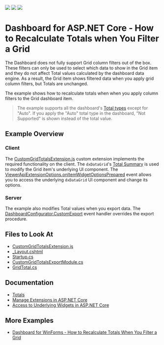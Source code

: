 <!-- default badges list -->
![](https://img.shields.io/endpoint?url=https://codecentral.devexpress.com/api/v1/VersionRange/431387329/21.1.5%2B)
[![](https://img.shields.io/badge/Open_in_DevExpress_Support_Center-FF7200?style=flat-square&logo=DevExpress&logoColor=white)](https://supportcenter.devexpress.com/ticket/details/T1047381)
[![](https://img.shields.io/badge/📖_How_to_use_DevExpress_Examples-e9f6fc?style=flat-square)](https://docs.devexpress.com/GeneralInformation/403183)
<!-- default badges end -->
# Dashboard for ASP.NET Core - How to Recalculate Totals when You Filter a Grid

The Dashboard does not fully support Grid column filters out of the box. These filters can only be used to select which data to show in the Grid item and they do not affect Total values calculated by the dashboard data engine. As a result, the Grid item shows filtered data when you apply grid column filters, but Totals are unchanged.

The example shows how to recalculate totals when when you apply column filters to the Grid dashboard item.

> The example supports all the dashboard's [Total types](https://docs.devexpress.com/Dashboard/117302/web-dashboard/create-dashboards-on-the-web/dashboard-item-settings/grid/totals#totals-overview) except for "Auto". If you apply the "Auto" total type in the dashboard, "Not Supported" is shown instead of the total value.

## Example Overview
### Client

The [CustomGridTotalsExtension.js](./CS/AspNetCoreDashboard_RecalculateTotals/wwwroot/js/CustomGridTotalsExtension.js) custom extension implements the required functionality on the client. The `dxDataGrid`'s [Total Summary](https://js.devexpress.com/Documentation/Guide/UI_Components/DataGrid/Summaries/Total_Summary/) is used to modify the Grid item's underlying UI component. The [ViewerApiExtensionOptions.onItemWidgetOptionsPrepared](https://docs.devexpress.com/Dashboard/js-DevExpress.Dashboard.ViewerApiExtensionOptions?p=netframework#js_devexpress_dashboard_viewerapiextensionoptions_onitemwidgetoptionsprepared) event allows you to access the underlying `dxDataGrid` UI component and change its options.

### Server

The example also modifies Total values when you export data. The [DashboardConfigurator.CustomExport](https://docs.devexpress.com/Dashboard/DevExpress.DashboardWeb.DashboardConfigurator.CustomExport) event handler overrides the export procedure.

<!-- default file list -->
## Files to Look At

* [CustomGridTotalsExtension.js](./CS/AspNetCoreDashboard_RecalculateTotals/wwwroot/js/CustomGridTotalsExtension.js)
* [_Layout.cshtml](./CS/AspNetCoreDashboard_RecalculateTotals/Pages/_Layout.cshtml)
* [Startup.cs](./CS/AspNetCoreDashboard_RecalculateTotals/Startup.cs)
* [CustomGridTotalsExportModule.cs](./CS/AspNetCoreDashboard_RecalculateTotals/Classes/CustomGridTotalsExportModule.cs)
* [GridTotal.cs](./CS/AspNetCoreDashboard_RecalculateTotals/Classes/GridTotal.cs)

<!-- default file list end -->

## Documentation

* [Totals](https://docs.devexpress.com/Dashboard/117302/web-dashboard/create-dashboards-on-the-web/dashboard-item-settings/grid/totals)
* [Manage Extensions in ASP.NET Core](https://docs.devexpress.com/Dashboard/403354/web-dashboard/aspnet-core-dashboard-control/manage-extensions)
* [Access to Underlying Widgets in ASP.NET Core](https://docs.devexpress.com/Dashboard/401090/web-dashboard/aspnet-core-dashboard-control/access-to-underlying-widgets)

## More Examples

- [Dashboard for WinForms - How to Recalculate Totals When You Filter a Grid](https://github.com/DevExpress-Examples/winforms-dashboard-recalculate-totals)
